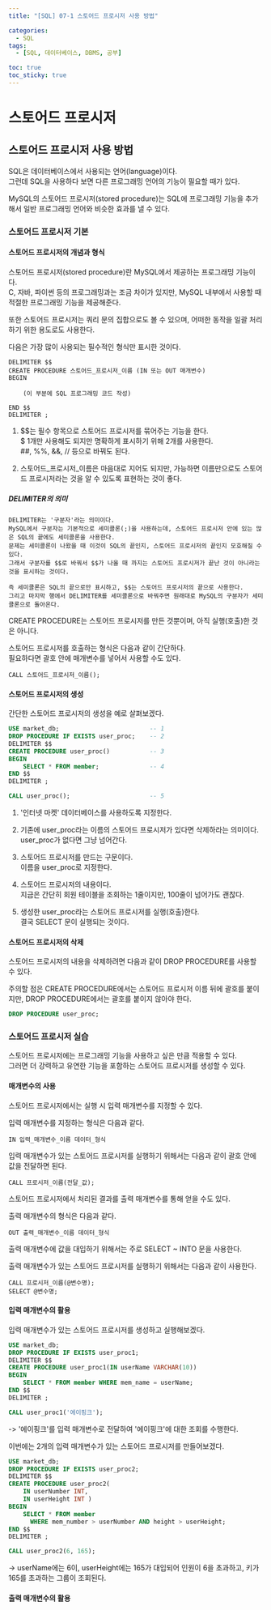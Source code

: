 ```yaml
---
title: "[SQL] 07-1 스토어드 프로시저 사용 방법"

categories: 
  - SQL
tags:
  - [SQL, 데이터베이스, DBMS, 공부]

toc: true
toc_sticky: true
---
```


# 스토어드 프로시저


## 스토어드 프로시저 사용 방법

SQL은 데이터베이스에서 사용되는 언어(language)이다. <br> 그런데 SQL을 사용하다 보면 다른 프로그래밍 언어의 기능이 필요할 때가 있다.

MySQL의 스토어드 프로시저(stored procedure)는 SQL에 프로그래밍 기능을 추가해서 일반 프로그래밍 언어와 비슷한 효과를 낼 수 있다.



### 스토어드 프로시저 기본


#### 스토어드 프로시저의 개념과 형식

스토어드 프로시저(stored procedure)란 MySQL에서 제공하는 프로그래밍 기능이다. <br> C, 자바, 파이썬 등의 프로그래밍과는 조금 차이가 있지만, MySQL 내부에서 사용할 때 적절한 프로그래밍 기능을 제공해준다.

또한 스토어드 프로시저는 쿼리 문의 집합으로도 볼 수 있으며, 어떠한 동작을 일괄 처리하기 위한 용도로도 사용한다.

다음은 가장 많이 사용되는 필수적인 형식만 표시한 것이다.

```
DELIMITER $$
CREATE PROCEDURE 스토어드_프로시저_이름 (IN 또는 OUT 매개변수)
BEGIN

    (이 부분에 SQL 프로그래밍 코드 작성)

END $$
DELIMITER ;
```

1. \$\$는 필수 항목으로 스토어드 프로시저를 묶어주는 기능을 한다. <BR> \$ 1개만 사용해도 되지만 명확하게 표시하기 위해 2개를 사용한다. <BR> ##, %%, &&, // 등으로 바꿔도 된다.

2. 스토어드_프로시저_이름은 마음대로 지어도 되지만, 가능하면 이름만으로도 스토어드 프로시저라는 것을 알 수 있도록 표현하는 것이 좋다.

##### DELIMITER의 의미
    DELIMITER는 '구분자'라는 의미이다. 
    MySQL에서 구분자는 기본적으로 세미콜론(;)을 사용하는데, 스토어드 프로시저 안에 있는 많은 SQL의 끝에도 세미콜론을 사용한다. 
    문제는 세미콜론이 나왔을 때 이것이 SQL의 끝인지, 스토어드 프로시저의 끝인지 모호해질 수 있다. 
    그래서 구분자를 $$로 바꿔서 $$가 나올 때 까지는 스토어드 프로시저가 끝난 것이 아니라는 것을 표시하는 것이다.

    즉 세미콜론은 SQL의 끝으로만 표시하고, $$는 스토어드 프로시저의 끝으로 사용한다. 
    그리고 마지막 행에서 DELIMITER를 세미콜론으로 바꿔주면 원래대로 MySQL의 구분자가 세미콜론으로 돌아온다.


CREATE PROCEDURE는 스토어드 프로시저를 만든 것뿐이며, 아직 실행(호출)한 것은 아니다.

스토어드 프로시저를 호출하는 형식은 다음과 같이 간단하다. <BR> 필요하다면 괄호 안에 매개변수를 넣어서 사용할 수도 있다.

```
CALL 스토어드_프로시저_이름();
```

#### 스토어드 프로시저의 생성

간단한 스토어드 프로시저의 생성을 예로 살펴보겠다.

```SQL
USE market_db;                         -- 1
DROP PROCEDURE IF EXISTS user_proc;    -- 2
DELIMITER $$
CREATE PROCEDURE user_proc()           -- 3
BEGIN
    SELECT * FROM member;              -- 4
END $$
DELIMITER ;

CALL user_proc();                      -- 5
```

1. '인터넷 마켓' 데이터베이스를 사용하도록 지정한다.

2. 기존에 user_proc라는 이름의 스토어드 프로시저가 있다면 삭제하라는 의미이다. <br> user_proc가 없다면 그냥 넘어간다.

3. 스토어드 프로시저를 만드는 구문이다. <br> 이름을 user_proc로 지정한다.

4. 스토어드 프로시저의 내용이다. <br> 지금은 간단히 회원 테이블을 조회하는 1줄이지만, 100줄이 넘어가도 괜찮다.

5. 생성한 user_proc라는 스토어드 프로시저를 실행(호출)한다. <br> 결국 SELECT 문이 실행되는 것이다.


#### 스토어드 프로시저의 삭제

스토어드 프로시저의 내용을 삭제하려면 다음과 같이 DROP PROCEDURE를 사용할 수 있다.

주의할 점은 CREATE PROCEDURE에서는 스토어드 프로시저 이름 뒤에 괄호를 붙이지만, DROP PROCEDURE에서는 괄호를 붙이지 않아야 한다.


```SQL
DROP PROCEDURE user_proc;
```


### 스토어드 프로시저 실습

스토어드 프로시저에는 프로그래밍 기능을 사용하고 싶은 만큼 적용할 수 있다. <br> 그러면 더 강력하고 유연한 기능을 포함하는 스토어드 프로시저를 생성할 수 있다.


#### 매개변수의 사용

스토어드 프로시저에서는 실행 시 입력 매개변수를 지정할 수 있다.

입력 매개변수를 지정하는 형식은 다음과 같다.

```
IN 입력_매개변수_이름 데이터_형식
```

입력 매개변수가 있는 스토어드 프로시저를 실행하기 위해서는 다음과 같이 괄호 안에 값을 전달하면 된다.

```
CALL 프로시저_이름(전달_값);
```

스토어드 프로시저에서 처리된 결과를 출력 매개변수를 통해 얻을 수도 있다. 

출력 매개변수의 형식은 다음과 같다.

```
OUT 출력_매개변수_이름 데이터_형식
```

출력 매개변수에 값을 대입하기 위해서는 주로 SELECT ~ INTO 문을 사용한다. 

출력 매개변수가 있는 스토어드 프로시저를 실행하기 위해서는 다음과 같이 사용한다.

```
CALL 프로시저_이름(@변수명);
SELECT @변수명;
```

#### 입력 매개변수의 활용

입력 매개변수가 있는 스토어드 프로시저를 생성하고 실행해보겠다.

```SQL
USE market_db;
DROP PROCEDURE IF EXISTS user_proc1;
DELIMITER $$
CREATE PROCEDURE user_proc1(IN userName VARCHAR(10))
BEGIN
    SELECT * FROM member WHERE mem_name = userName;
END $$
DELIMITER ;

CALL user_proc1('에이핑크');
```

-> '에이핑크'를 입력 매개변수로 전달하여 '에이핑크'에 대한 조회를 수행한다.

이번에는 2개의 입력 매개변수가 있는 스토어드 프로시저를 만들어보겠다.

```SQL
USE market_db;
DROP PROCEDURE IF EXISTS user_proc2;
DELIMITER $$
CREATE PROCEDURE user_proc2(
    IN userNumber INT,
    IN userHeight INT )
BEGIN
    SELECT * FROM member 
      WHERE mem_number > userNumber AND height > userHeight;
END $$
DELIMITER ;

CALL user_proc2(6, 165);
```
-> userName에는 6이, userHeight에는 165가 대입되어 인원이 6을 초과하고, 키가 165를 초과하는 그룹이 조회된다.


#### 출력 매개변수의 활용

